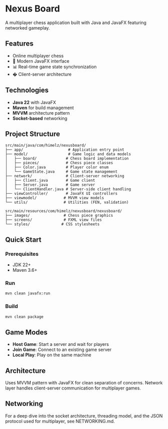 # Nexus Board

A multiplayer chess application built with Java and JavaFX featuring networked gameplay.

## Features

-  Online multiplayer chess
- 🎨 Modern JavaFX interface
- 📊 Real-time game state synchronization
- � Client-server architecture

## Technologies

- **Java 22** with JavaFX
- **Maven** for build management
- **MVVM** architecture pattern
- **Socket-based** networking

## Project Structure

```
src/main/java/com/himelz/nexusboard/
├── app/                    # Application entry point
├── model/                  # Game logic and data models
│   ├── board/             # Chess board implementation
│   ├── pieces/            # Chess piece classes
│   ├── Color.java         # Player color enum
│   └── GameState.java     # Game state management
├── network/               # Client-server networking
│   ├── Client.java        # Game client
│   ├── Server.java        # Game server
│   └── ClientHandler.java # Server-side client handling
├── viewController/        # JavaFX UI controllers
├── viewmodel/            # MVVM view models
└── utils/                # Utilities (FEN, validation)

src/main/resources/com/himelz/nexusboard/nexusboard/
├── images/               # Chess piece graphics
├── screens/              # FXML view files
└── styles/              # CSS stylesheets
```

## Quick Start

### Prerequisites
- JDK 22+
- Maven 3.6+

### Run
```bash
mvn clean javafx:run
```

### Build
```bash
mvn clean package
```

## Game Modes

- **Host Game**: Start a server and wait for players
- **Join Game**: Connect to an existing game server
- **Local Play**: Play on the same machine

## Architecture

Uses MVVM pattern with JavaFX for clean separation of concerns. Network layer handles client-server communication for multiplayer games.

## Networking

For a deep dive into the socket architecture, threading model, and the JSON protocol used for multiplayer, see NETWORKING.md.
